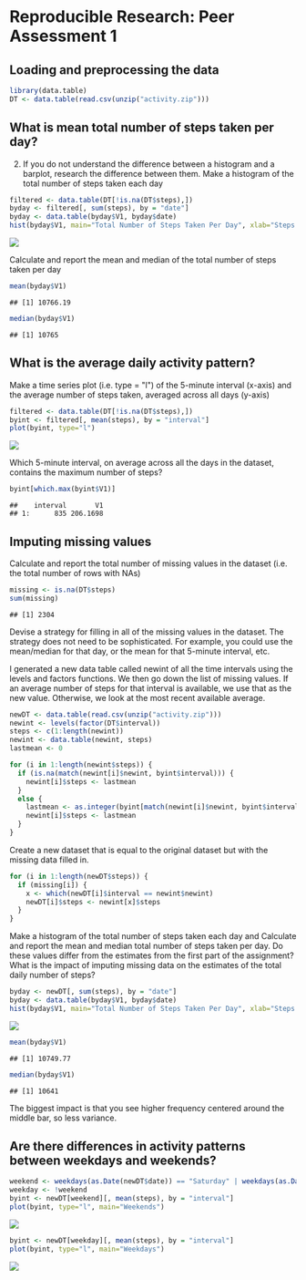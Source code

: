 # Reproducible Research: Peer Assessment 1


## Loading and preprocessing the data

```r
library(data.table)
DT <- data.table(read.csv(unzip("activity.zip")))
```

## What is mean total number of steps taken per day?

2. If you do not understand the difference between a histogram and a barplot, research the difference between them. Make a histogram of the total number of steps taken each day


```r
filtered <- data.table(DT[!is.na(DT$steps),])
byday <- filtered[, sum(steps), by = "date"]
byday <- data.table(byday$V1, byday$date)
hist(byday$V1, main="Total Number of Steps Taken Per Day", xlab="Steps Per Day", breaks=8)
```

![](PA1_template_files/figure-html/unnamed-chunk-2-1.png) 

Calculate and report the mean and median of the total number of steps taken per day


```r
mean(byday$V1)
```

```
## [1] 10766.19
```


```r
median(byday$V1)
```

```
## [1] 10765
```

## What is the average daily activity pattern?

Make a time series plot (i.e. type = "l") of the 5-minute interval (x-axis) and the average number of steps taken, averaged across all days (y-axis)


```r
filtered <- data.table(DT[!is.na(DT$steps),])
byint <- filtered[, mean(steps), by = "interval"]
plot(byint, type="l")
```

![](PA1_template_files/figure-html/unnamed-chunk-5-1.png) 

Which 5-minute interval, on average across all the days in the dataset, contains the maximum number of steps?


```r
byint[which.max(byint$V1)]
```

```
##    interval       V1
## 1:      835 206.1698
```

## Imputing missing values

Calculate and report the total number of missing values in the dataset (i.e. the total number of rows with NAs)


```r
missing <- is.na(DT$steps)
sum(missing)
```

```
## [1] 2304
```

Devise a strategy for filling in all of the missing values in the dataset. The strategy does not need to be sophisticated. For example, you could use the mean/median for that day, or the mean for that 5-minute interval, etc.

I generated a new data table called newint of all the time intervals using the levels and factors functions.  We then go down the list of missing values.  If an average number of steps for that interval is available, we use that as the new value.  Otherwise, we look at the most recent available average.


```r
newDT <- data.table(read.csv(unzip("activity.zip")))
newint <- levels(factor(DT$interval))
steps <- c(1:length(newint))
newint <- data.table(newint, steps)
lastmean <- 0

for (i in 1:length(newint$steps)) {
  if (is.na(match(newint[i]$newint, byint$interval))) {
    newint[i]$steps <- lastmean
  }
  else {
    lastmean <- as.integer(byint[match(newint[i]$newint, byint$interval)]$V1)
    newint[i]$steps <- lastmean
  }
}
```

Create a new dataset that is equal to the original dataset but with the missing data filled in.


```r
for (i in 1:length(newDT$steps)) {
  if (missing[i]) {
    x <- which(newDT[i]$interval == newint$newint)
    newDT[i]$steps <- newint[x]$steps
  }
}
```

Make a histogram of the total number of steps taken each day and Calculate and report the mean and median total number of steps taken per day. Do these values differ from the estimates from the first part of the assignment? What is the impact of imputing missing data on the estimates of the total daily number of steps?


```r
byday <- newDT[, sum(steps), by = "date"]
byday <- data.table(byday$V1, byday$date)
hist(byday$V1, main="Total Number of Steps Taken Per Day", xlab="Steps Per Day", breaks=8)
```

![](PA1_template_files/figure-html/unnamed-chunk-10-1.png) 


```r
mean(byday$V1)
```

```
## [1] 10749.77
```

```r
median(byday$V1)
```

```
## [1] 10641
```

The biggest impact is that you see higher frequency centered around the middle bar, so less variance.


## Are there differences in activity patterns between weekdays and weekends?


```r
weekend <- weekdays(as.Date(newDT$date)) == "Saturday" | weekdays(as.Date(newDT$date)) == "Sunday"
weekday <- !weekend
byint <- newDT[weekend][, mean(steps), by = "interval"]
plot(byint, type="l", main="Weekends")
```

![](PA1_template_files/figure-html/unnamed-chunk-12-1.png) 

```r
byint <- newDT[weekday][, mean(steps), by = "interval"]
plot(byint, type="l", main="Weekdays")
```

![](PA1_template_files/figure-html/unnamed-chunk-12-2.png) 
